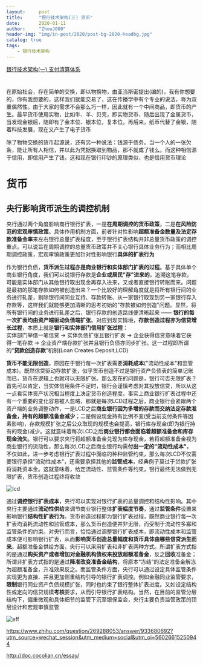 ```yaml
---
layout:     post
title:      "银行技术架构(三) 货币"
date:       2020-01-11
author:     "ZhouJ000"
header-img: "img/in-post/2020/post-bg-2020-headbg.jpg"
catalog: true
tags:
    - 银行技术架构
--- 
```



[银行技术架构(一) 支付清算体系](https://zhouj000.github.io/2020/01/05/pay-audit/)   


# 

在原始社会，存在简单的交换，即以物换物，由亚当斯密提出(编的)，我有你想要的，你有我想要的，这样我们就能交易了，这在传播学中有个专业的说法，称为双重偶然性。由于大家的需求不会那么巧一样，因此就有一个中间商品，即货币的产生。最早货币使用实物，比如牛、羊、贝壳，即实物货币，随后出现了金属货币，当发现金银后，随即有了金本位、银本位，复本位。再后来，纸币代替了金银，随着科技发展，现在又产生了电子货币

除了物物交换的货币起源说，还有另一种说法：钱源于债务。当一个人的一张欠条，能让所有人相信，并以此为凭据换取到物品，那不就成了钱么。而这种相信源于信用，即信用产生了钱，这和现在银行印钞的原理类似，也是信用货币理论







# 货币

## 央行影响货币派生的调控机制

央行通过两个角度影响商行银行扩表，一是**在周期调控的货币政策**，二是**在风险防范的宏观审慎政策**。具体作用机制方面，前者针对性影响**超额准备金数量及法定存款准备金率**来左右银行总量扩表程度，至于银行扩表结构并非总量货币政策的调控重点。可以说旨在周期调控的总量货币政策并不关心银行具体业务行为；而相比周期调控政策，宏观审慎政策更加针对性影响银行**具体的扩表行为**

作为银行负债，**货币派生过程亦是商业银行和实体部门扩表的过程**。基于具体单个商业银行角度，我们可以说银行存款是**企业或居民"存"进来的**，追溯这笔存款，可能是实体部门从其他银行取出现金再存入进来，又或者直接银行转账而来。问题是最初的那笔存款如何被创造出来？一个比较好的理解角度就是将所有银行间的业务进行轧差，剔除银行间同业互持、存款转账、从一家银行取现到另一家银行存入存款等，这样我们就能够更加清晰的思考初始的"存款被如何创造"问题。显然，将所有银行间的业务进行轧差之后，银行存款的创造路线便清晰起来 —— **银行的每一次扩表均由资产端驱动负债端扩张**。对应到现实情境，**存款创造过程亦为信贷增长过程**，本质上就是**银行和实体部门信用扩张过程**：  
实体部门举借一笔信贷 → 实体负债扩张且银行扩表 → 企业获得信贷意味着它获得一笔存款 → 企业资产端存款扩张并且银行负债亦同步扩张。这一过程即所谓的“**贷款创造存款**”机制(Loan Creates Deposit,LCD)

**货币不能无限创造**，原因在于银行每一次扩表需要**消耗成本**("流动性成本"和监管成本)。既然信贷驱动存款扩张，似乎货币创造不过是银行资产负债表的简单记账而已，货币在逻辑上也就可以无限扩张。那么现在的问题是，银行可否无限扩表？首先可以肯定，当实体信用条件不足时，银行会谨慎考虑对其投放信贷，所以从这一点看实体资产状况相当程度上决定货币创造程度。事实上商业银行扩表过程中还有一个重要的变化容易被人忽略，那就是每次LCD过程之后，商业银行会紧跟两个资产端的业务调整动作，一是LCD之后**商业银行因为多增的存款而交纳法定存款准备金，持有的超额准备金减少**；二是假设现金持有比例不变(受当前支付条件等因素影响)，存款规模扩张之后公众取现的规模也会提高，银行库存现金(即为银行持有的现金)减少。这就意味着每次LCD之后**商业银行都会面临着超额准备金和库存现金流失**。银行可以要求央行将超额准备金兑现为库存现金，若将超额准备金视为商业银行的流动性，那么每次LCD之后商业银行均需**付出一定的"流动性成本"**。不仅如此，进一步考虑银行扩表过程中面临的种种监管约束，那么每次LCD不仅需要银行承担"流动性成本"，还需要承担其他的**监管成本**，经典例子莫过于贷款扩张将消耗资本金。这就意味着，给定流动性、监管条件等约束，银行最终无法做到无限扩表，货币创造过程终将收敛

![lcd](lcd.jpg)

通过**调控银行扩表成本**，央行可以实现对银行扩表的总量调控和结构性影响。其中央行主要通过**流动性供给**来调节商业银行整体**扩表幅度节奏**，通过**监管条件**设置来影响银行**结构性扩表行为**。货币创造过程即为银行扩表过程，既然商业银行每一次扩表均消耗流动性和监管成本，那么货币创造便并非无限，而受制于流动性多寡和监管条件的约束。对央行而言，恰恰通过调整银行扩表成本，即流动性成本和监管成本便可影响银行扩表，从而**影响货币创造总量幅度和货币具体由哪些信贷派生而来**。超额准备金供给方面，央行可以采用扩表和非扩表两种方式。所谓扩表方式指的是通过**购买资产或者增加对金融机构债权来投放超额准备金**，反之**回收**准备金；所谓非扩表方式指的是通过**降准改变准备金结构**，将原本“冻结”的法定准备金解冻为超额准备金，升准效果反之。而监管条件方面，央行可以通过设定具体监管条件实现更为直接、并且更加侧重结构引导的银行扩表调控。例如金融同业监管要求，**限制**银行同业资产负债规模扩张，同时也约束了银行整体扩表进度。又如设定结构性或定向的信贷规模**考核**要求，从而引导银行扩表结构。当然，在目前的监管分层结构下，偏重微观和具体细节的监管下沉至银保监会，央行主要负责监管政策的顶层设计和宏观审慎监管

![eff](eff.jpg)





https://www.zhihu.com/question/269288053/answer/933680692?utm_source=wechat_session&utm_medium=social&utm_oi=56026615250944





http://doc.cocolian.cn/essay/


















